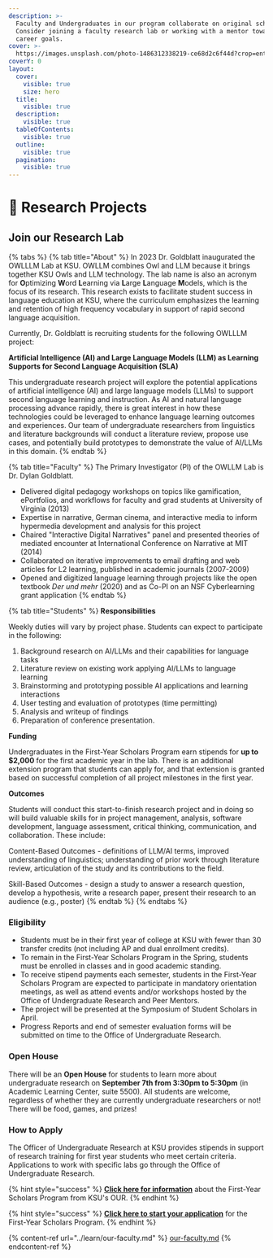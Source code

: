 ```yaml
---
description: >-
  Faculty and Undergraduates in our program collaborate on original scholarship.
  Consider joining a faculty research lab or working with a mentor toward your
  career goals.
cover: >-
  https://images.unsplash.com/photo-1486312338219-ce68d2c6f44d?crop=entropy&cs=srgb&fm=jpg&ixid=M3wxOTcwMjR8MHwxfHNlYXJjaHwzfHxyZXNlYXJjaHxlbnwwfHx8fDE2OTI5ODEwNjB8MA&ixlib=rb-4.0.3&q=85
coverY: 0
layout:
  cover:
    visible: true
    size: hero
  title:
    visible: true
  description:
    visible: true
  tableOfContents:
    visible: true
  outline:
    visible: true
  pagination:
    visible: true
---
```


# 🔬 Research Projects

## Join our Research Lab

{% tabs %}
{% tab title="About" %}
In 2023 Dr. Goldblatt inaugurated the OWLLLM Lab at KSU. OWLLM combines Owl and LLM because it brings together KSU Owls and LLM technology. The lab name is also an acronym for **O**ptimizing **W**ord **L**earning via **L**arge **L**anguage **M**odels, which is the focus of its research. This research exists to facilitate student success in language education at KSU, where the curriculum emphasizes the learning and retention of high frequency vocabulary in support of rapid second language acquisition.

Currently, Dr. Goldblatt is recruiting students for the following OWLLLM project:

**Artificial Intelligence (AI) and Large Language Models (LLM) as Learning Supports for Second Language Acquisition (SLA)**

This undergraduate research project will explore the potential applications of artificial intelligence (AI) and large language models (LLMs) to support second language learning and instruction. As AI and natural language processing advance rapidly, there is great interest in how these technologies could be leveraged to enhance language learning outcomes and experiences. Our team of undergraduate researchers from linguistics and literature backgrounds will conduct a literature review, propose use cases, and potentially build prototypes to demonstrate the value of AI/LLMs in this domain.
{% endtab %}

{% tab title="Faculty" %}
The Primary Investigator (PI) of the OWLLM Lab is Dr. Dylan Goldblatt.

* Delivered digital pedagogy workshops on topics like gamification, ePortfolios, and workflows for faculty and grad students at University of Virginia (2013)
* Expertise in narrative, German cinema, and interactive media to inform hypermedia development and analysis for this project
* Chaired "Interactive Digital Narratives" panel and presented theories of mediated encounter at International Conference on Narrative at MIT (2014)
* Collaborated on iterative improvements to email drafting and web articles for L2 learning, published in academic journals (2007-2009)
* Opened and digitized language learning through projects like the open textbook _Der und mehr_ (2020) and as Co-PI on an NSF Cyberlearning grant application
{% endtab %}

{% tab title="Students" %}
**Responsibilities**

Weekly duties will vary by project phase. Students can expect to participate in the following:

1. Background research on AI/LLMs and their capabilities for language tasks
2. Literature review on existing work applying AI/LLMs to language learning
3. Brainstorming and prototyping possible AI applications and learning interactions
4. User testing and evaluation of prototypes (time permitting)
5. Analysis and writeup of findings
6. Preparation of conference presentation.

**Funding**

Undergraduates in the First-Year Scholars Program earn stipends for **up to $2,000** for the first academic year in the lab. There is an additional extension program that students can apply for, and that extension is granted based on successful completion of all project milestones in the first year.

**Outcomes**

Students will conduct this start-to-finish research project and in doing so will build valuable skills for in project management, analysis, software development, language assessment, critical thinking, communication, and collaboration. These include:

Content-Based Outcomes - definitions of LLM/AI terms, improved understanding of linguistics; understanding of prior work through literature review, articulation of the study and its contributions to the field.

Skill-Based Outcomes - design a study to answer a research question, develop a hypothesis, write a research paper, present their research to an audience (e.g., poster)
{% endtab %}
{% endtabs %}

### Eligibility

* Students must be in their first year of college at KSU with fewer than 30 transfer credits (not including AP and dual enrollment credits).
* To remain in the First-Year Scholars Program in the Spring, students must be enrolled in classes and in good academic standing.
* To receive stipend payments each semester, students in the First-Year Scholars Program are expected to participate in mandatory orientation meetings, as well as attend events and/or workshops hosted by the Office of Undergraduate Research and Peer Mentors.
* The project will be presented at the Symposium of Student Scholars in April.
* Progress Reports and end of semester evaluation forms will be submitted on time to the Office of Undergraduate Research.

### Open House

There will be an **Open House** for students to learn more about undergraduate research on **September 7th from 3:30pm to 5:30pm** (in Academic Learning Center, suite 5500). All students are welcome, regardless of whether they are currently undergraduate researchers or not! There will be food, games, and prizes!&#x20;

### How to Apply

The Officer of Undergraduate Research at KSU provides stipends in support of research training for first year students who meet certain criteria. Applications to work with specific labs go through the Office of Undergraduate Research.&#x20;

{% hint style="success" %}
[**Click here for information**](https://research.kennesaw.edu/our/first-year-scholars/2023-2024-projects/index.php) about the First-Year Scholars Program from KSU's OUR.
{% endhint %}

{% hint style="success" %}
[**Click here to start your application**](https://forms.office.com/Pages/ResponsePage.aspx?id=5W7yRTTxnkO8k-bH4z1hwhdLywYqCMxNoBO3FAtCMJZUNFk2VTJYSFlLWVdFRVFFOVRaUU1BQUQ4MiQlQCN0PWcu) for the First-Year Scholars Program.
{% endhint %}

{% content-ref url="../learn/our-faculty.md" %}
[our-faculty.md](../learn/our-faculty.md)
{% endcontent-ref %}
